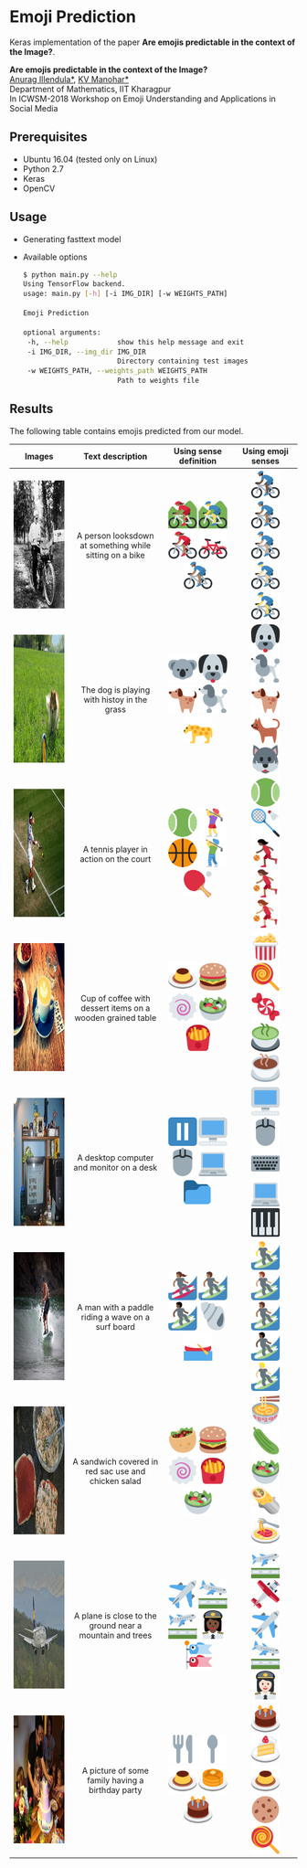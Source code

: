# Emoji Prediction

Keras implementation of the paper **Are emojis predictable in the context of the Image?**.

**Are emojis predictable in the context of the Image?**\
[Anurag Illendula*](https://github.com/aianurag09), [KV Manohar*](https://kvmanohar22.github.io)\
Department of Mathematics, IIT Kharagpur\
In ICWSM-2018 Workshop on Emoji Understanding and Applications in Social Media



## Prerequisites
- Ubuntu 16.04  (tested only on Linux)
- Python 2.7
- Keras
- OpenCV


## Usage

- Generating fasttext model


- Available options
   ```bash
   $ python main.py --help 
   Using TensorFlow backend.
  usage: main.py [-h] [-i IMG_DIR] [-w WEIGHTS_PATH]

  Emoji Prediction

  optional arguments:
    -h, --help            show this help message and exit
    -i IMG_DIR, --img_dir IMG_DIR
                          Directory containing test images
    -w WEIGHTS_PATH, --weights_path WEIGHTS_PATH
                          Path to weights file
   ```

## Results

The following table contains emojis predicted from our model.


| Images                                                               | Text description           | Using sense definition  | Using emoji senses |
| -------------------------------------------------------------------- |:--------------------------:|:-----------------------:|:-------------------:|
| <img src="imgs/COCO_train2014_000000000086.jpg" height="224" width="224"> | A person looksdown at something while sitting on a bike | <img src="emojis/i1/230.png" height="50" width="50"> <img src="emojis/i1/48.png" height="50" width="50"> <img src="emojis/i1/162.png" height="50" width="50"> <img src="emojis/i1/773.png" height="50" width="50"> <img src="emojis/i1/214.png" height="50" width="50">                     | <img src="emojis/j1/821.png" height="50" width="50"> <img src="emojis/j1/214.png" height="50" width="50"> <img src="emojis/j1/1056.png" height="50" width="50"> <img src="emojis/j1/456.png" height="50" width="50"> <img src="emojis/j1/827.png" height="50" width="50">                   |
| <img src="imgs/COCO_train2014_000000000307.jpg" height="224" width="224"> | The dog is playing with histoy in the grass | <img src="emojis/i2/1849.png" height="50" width="50"> <img src="emojis/i2/1829.png" height="50" width="50"> <img src="emojis/i2/1883.png" height="50" width="50"> <img src="emojis/i2/1848.png" height="50" width="50"> <img src="emojis/i2/1924.png" height="50" width="50">                  | <img src="emojis/j2/1829.png" height="50" width="50"> <img src="emojis/j2/1848.png" height="50" width="50"> <img src="emojis/j2/1883.png" height="50" width="50"> <img src="emojis/j2/1922.png" height="50" width="50"> <img src="emojis/j2/1825.png" height="50" width="50">                   |
| <img src="imgs/COCO_train2014_000000000431.jpg" height="224" width="224"> | A tennis player in action on the court | <img src="emojis/i3/2089.png" height="50" width="50"> <img src="emojis/i3/4.png" height="50" width="50"> <img src="emojis/i3/2086.png" height="50" width="50"> <img src="emojis/i3/108.png" height="50" width="50"> <img src="emojis/i3/2057.png" height="50" width="50">                  | <img src="emojis/j3/2089.png" height="50" width="50"> <img src="emojis/j3/2011.png" height="50" width="50"> <img src="emojis/j3/167.png" height="50" width="50"> <img src="emojis/j3/1637.png" height="50" width="50"> <img src="emojis/j3/387.png" height="50" width="50">                   |
| <img src="imgs/COCO_train2014_000000000605.jpg" height="224" width="224"> | Cup of coffee with dessert items on a wooden grained table |  <img src="emojis/i4/2234.png" height="50" width="50"> <img src="emojis/i4/2274.png" height="50" width="50"> <img src="emojis/i4/2247.png" height="50" width="50"> <img src="emojis/i4/52.png" height="50" width="50"> <img src="emojis/i4/2259.png" height="50" width="50">                  | <img src="emojis/j4/2207.png" height="50" width="50"> <img src="emojis/j4/2235.png" height="50" width="50"> <img src="emojis/j4/2236.png" height="50" width="50"> <img src="emojis/j4/2221.png" height="50" width="50"> <img src="emojis/j4/1953.png" height="50" width="50">                   |
| <img src="imgs/COCO_train2014_000000000643.jpg" height="224" width="224"> | A desktop computer and monitor on a desk |  <img src="emojis/i5/350.png" height="50" width="50"> <img src="emojis/i5/1079.png" height="50" width="50"> <img src="emojis/i5/1077.png" height="50" width="50"> <img src="emojis/i5/1548.png" height="50" width="50"> <img src="emojis/i5/1525.png" height="50" width="50">                  |  <img src="emojis/j5/1079.png" height="50" width="50"> <img src="emojis/j5/1077.png" height="50" width="50"> <img src="emojis/j5/538.png" height="50" width="50"> <img src="emojis/j5/1548.png" height="50" width="50"> <img src="emojis/j5/2094.png" height="50" width="50">                  |
| <img src="imgs/COCO_train2014_000000000828.jpg" height="224" width="224"> | A man with a paddle riding a wave on a surf board |  <img src="emojis/i6/133.png" height="50" width="50"> <img src="emojis/i6/581.png" height="50" width="50"> <img src="emojis/i6/181.png" height="50" width="50"> <img src="emojis/i6/1871.png" height="50" width="50"> <img src="emojis/i6/707.png" height="50" width="50">                  |  <img src="emojis/j6/1094.png" height="50" width="50"> <img src="emojis/j6/1650.png" height="50" width="50"> <img src="emojis/j6/581.png" height="50" width="50"> <img src="emojis/j6/1247.png" height="50" width="50"> <img src="emojis/j6/820.png" height="50" width="50">                  |
| <img src="imgs/COCO_train2014_000000000853.jpg" height="224" width="224"> | A sandwich covered in red sac use and chicken salad |  <img src="emojis/i7/50.png" height="50" width="50"> <img src="emojis/i7/2274.png" height="50" width="50"> <img src="emojis/i7/2247.png" height="50" width="50"> <img src="emojis/i7/2259.png" height="50" width="50"> <img src="emojis/i7/52.png" height="50" width="50">                  |  <img src="emojis/j7/2262.png" height="50" width="50"> <img src="emojis/j7/57.png" height="50" width="50"> <img src="emojis/j7/52.png" height="50" width="50"> <img src="emojis/j7/2321.png" height="50" width="50"> <img src="emojis/j7/2261.png" height="50" width="50">                  |
| <img src="imgs/COCO_train2014_000000001072.jpg" height="224" width="224"> | A plane is close to the ground near a mountain and trees |  <img src="emojis/i8/1393.png" height="50" width="50"> <img src="emojis/i8/715.png" height="50" width="50"> <img src="emojis/i8/716.png" height="50" width="50"> <img src="emojis/i8/63.png" height="50" width="50"> <img src="emojis/i8/2187.png" height="50" width="50">                  |  <img src="emojis/j8/716.png" height="50" width="50"> <img src="emojis/j8/718.png" height="50" width="50"> <img src="emojis/j8/1393.png" height="50" width="50"> <img src="emojis/j8/715.png" height="50" width="50"> <img src="emojis/j8/496.png" height="50" width="50">                  |
| <img src="imgs/COCO_train2014_000000001424.jpg" height="224" width="224"> | A picture of some family having a birthday party |  <img src="emojis/i9/2222.png" height="50" width="50"> <img src="emojis/i9/69.png" height="50" width="50"> <img src="emojis/i9/2234.png" height="50" width="50"> <img src="emojis/i9/44.png" height="50" width="50"> <img src="emojis/i9/2203.png" height="50" width="50">                  |   <img src="emojis/j9/2203.png" height="50" width="50"> <img src="emojis/j9/2226.png" height="50" width="50"> <img src="emojis/j9/2234.png" height="50" width="50"> <img src="emojis/j9/2238.png" height="50" width="50"> <img src="emojis/j9/2235.png" height="50" width="50">                 |
